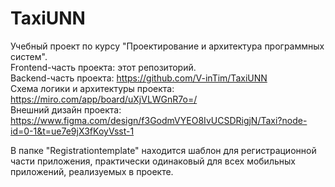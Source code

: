 # TaxiUNN
 Учебный проект по курсу "Проектирование и архитектура программных систем".  
 Frontend-часть проекта: этот репозиторий.  
 Backend-часть проекта: https://github.com/V-inTim/TaxiUNN  
 Схема логики и архитектуры проекта: https://miro.com/app/board/uXjVLWGnR7o=/  
 Внешний дизайн проекта: https://www.figma.com/design/f3GodmVYEO8IvUCSDRigjN/Taxi?node-id=0-1&t=ue7e9jX3fKoyVsst-1  

 В папке "Registrationtemplate" находится шаблон для регистрационной части приложения, практически одинаковый для всех мобильных приложений, реализуемых в проекте.
